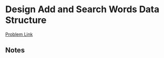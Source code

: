 # Design Add and Search Words Data Structure

[Problem Link](https://leetcode.com/problems/design-add-and-search-words-data-structure/)

## Notes
